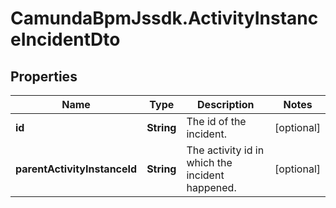 # CamundaBpmJssdk.ActivityInstanceIncidentDto

## Properties

Name | Type | Description | Notes
------------ | ------------- | ------------- | -------------
**id** | **String** | The id of the incident. | [optional] 
**parentActivityInstanceId** | **String** | The activity id in which the incident happened. | [optional] 


